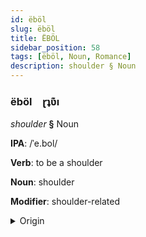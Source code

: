 ```yaml
---
id: ëböl
slug: ëböl
title: ËBÖL
sidebar_position: 58
tags: [ëböl, Noun, Romance]
description: shoulder § Noun
---
```


### ëböl&emsp;<span kind="abugida">ɽʇʋ͊ı</span>

*shoulder* **§** Noun

**IPA**: /ˈe.bol/

**Verb**: to be a shoulder

**Noun**: shoulder

**Modifier**: shoulder-related

<details>
    <summary>Origin</summary>
    French épaule /e.pol/<br/>
    <em>Romance Language Family</em>
</details>
